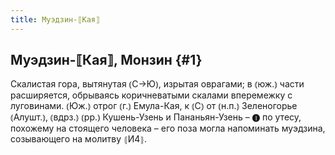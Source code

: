 ```yaml
---
title: Муэдзин-⟦Кая⟧
---
```

## Муэдзин-⟦Кая⟧, Монзин {#1}

Скалистая гора, вытянутая ⦅С→Ю⦆, изрытая оврагами; в ⦅юж.⦆ части расширяется, обрываясь коричневатыми скалами вперемежку с луговинами. ⦅Юж.⦆ отрог ⦅г.⦆ Емула-Кая, к ⦅С⦆ от ⦅н.п.⦆ Зеленогорье ⦅Алушт.⦆, ⦅вдрз.⦆ ⦅рр.⦆ Кушень-Узень и Пананьян-Узень – ❶ по утесу, похожему на стоящего человека – его поза могла напоминать муэдзина, созывающего на молитву ⦃И4⦄.

